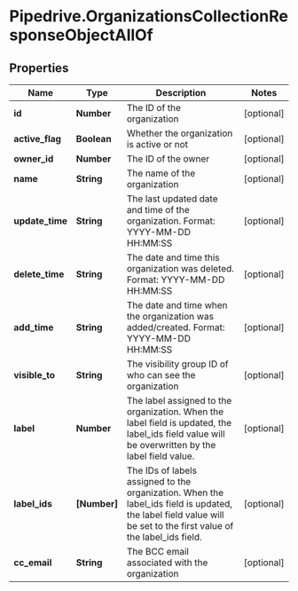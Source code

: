 # Pipedrive.OrganizationsCollectionResponseObjectAllOf

## Properties

Name | Type | Description | Notes
------------ | ------------- | ------------- | -------------
**id** | **Number** | The ID of the organization | [optional] 
**active_flag** | **Boolean** | Whether the organization is active or not | [optional] 
**owner_id** | **Number** | The ID of the owner | [optional] 
**name** | **String** | The name of the organization | [optional] 
**update_time** | **String** | The last updated date and time of the organization. Format: YYYY-MM-DD HH:MM:SS | [optional] 
**delete_time** | **String** | The date and time this organization was deleted. Format: YYYY-MM-DD HH:MM:SS | [optional] 
**add_time** | **String** | The date and time when the organization was added/created. Format: YYYY-MM-DD HH:MM:SS | [optional] 
**visible_to** | **String** | The visibility group ID of who can see the organization | [optional] 
**label** | **Number** | The label assigned to the organization. When the label field is updated, the label_ids field value will be overwritten by the label field value. | [optional] 
**label_ids** | **[Number]** | The IDs of labels assigned to the organization. When the label_ids field is updated, the label field value will be set to the first value of the label_ids field. | [optional] 
**cc_email** | **String** | The BCC email associated with the organization | [optional] 


